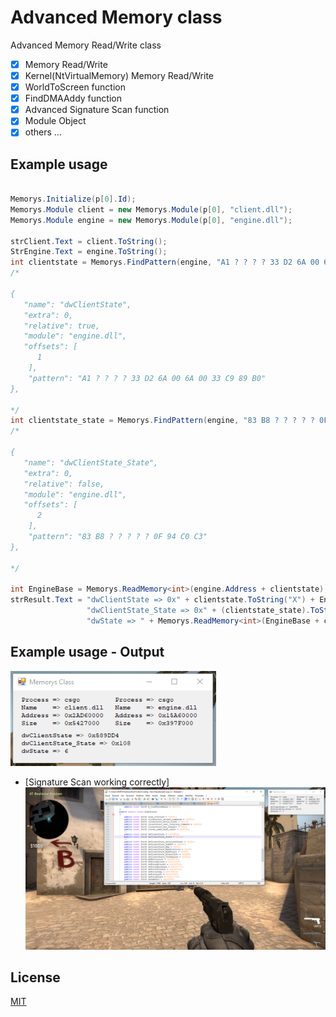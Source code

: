 # Advanced Memory class

Advanced Memory Read/Write class

  - [x] Memory Read/Write
  - [x] Kernel(NtVirtualMemory) Memory Read/Write
  - [x] WorldToScreen function
  - [x] FindDMAAddy function
  - [x] Advanced Signature Scan function
  - [x] Module Object
  - [x] others ...

## Example usage

```csharp

Memorys.Initialize(p[0].Id);
Memorys.Module client = new Memorys.Module(p[0], "client.dll");
Memorys.Module engine = new Memorys.Module(p[0], "engine.dll");

strClient.Text = client.ToString();
StrEngine.Text = engine.ToString();
int clientstate = Memorys.FindPattern(engine, "A1 ? ? ? ? 33 D2 6A 00 6A 00 33 C9 89 B0", 1, 0, true);
/*
                 
{
   "name": "dwClientState",
   "extra": 0,
   "relative": true,
   "module": "engine.dll",
   "offsets": [
      1
    ],
    "pattern": "A1 ? ? ? ? 33 D2 6A 00 6A 00 33 C9 89 B0"
},
                 
*/
int clientstate_state = Memorys.FindPattern(engine, "83 B8 ? ? ? ? ? 0F 94 C0 C3", 2, 0, false);
/*

{
   "name": "dwClientState_State",
   "extra": 0,
   "relative": false,
   "module": "engine.dll",
   "offsets": [
      2
    ],
    "pattern": "83 B8 ? ? ? ? ? 0F 94 C0 C3"
},

*/

int EngineBase = Memorys.ReadMemory<int>(engine.Address + clientstate);
strResult.Text = "dwClientState => 0x" + clientstate.ToString("X") + Environment.NewLine +
                 "dwClientState_State => 0x" + (clientstate_state).ToString("X") + Environment.NewLine +
                 "dwState => " + Memorys.ReadMemory<int>(EngineBase + clientstate_state).ToString();

```

## Example usage - Output
![alt text](https://github.com/Lufzy/Advanced-Memory/blob/master/example_output.PNG?raw=true)

  - [Signature Scan working correctly]
![alt text](https://github.com/Lufzy/Advanced-Memory/blob/master/memorys_example.PNG?raw=true)

## License
[MIT](https://choosealicense.com/licenses/mit/)
